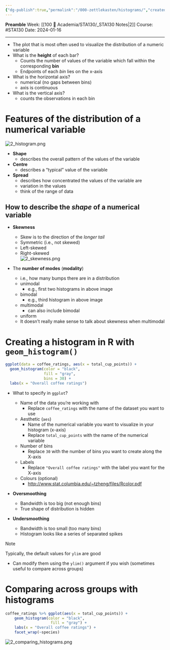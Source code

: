 ```yaml
---
{"dg-publish":true,"permalink":"/000-zettlekasten/histograms/","created":"2024-01-16T18:21:44.838-05:00","updated":"2024-01-16T23:55:14.066-05:00"}
---
```



**Preamble**
Week: [[100 📒 Academia/STA130/_STA130 Notes\|2]]
Course: #STA130
Date: 2024-01-16

---

- The plot that is most often used to visualize the distribution of a numeric variable
- What is the **height** of each bar?
	- Counts the number of values of the variable which fall within the corresponding **bin**
	- Endpoints of each *bin* lies on the x-axis
- What is the horizontal axis?
	- numerical (no gaps between bins)
	- axis is continuous
- What is the vertical axis?
	- counts the observations in each bin

# Features of the distribution of a numerical variable

![2_histogram.png](/img/user/Files/STA130/2_histogram.png)

- **Shape**
	- describes the overall pattern of the values of the variable
- **Centre**
	- describes a “typical” value of the variable
- **Spread**
	- describes how concentrated the values of the variable are
	- variation in the values
	- think of the range of data

## How to describe the *shape* of a numerical variable
- **Skewness**
	- Skew is to the direction of the *longer tail*
	- Symmetric (i.e., not skewed)
	- Left-skewed
	- Right-skewed
	  <br>
	![2_skewness.png](/img/user/Files/STA130/2_skewness.png)

- The **number of modes** (**modality**)
	- i.e., how many bumps there are in a distribution
	- unimodal
		- e.g., first two histograms in above image
	- bimodal
		- e.g., third histogram in above image
	- multimodal
		- can also include bimodal
	- uniform
	- It doesn’t really make sense to talk about skewness when multimodal

# Creating a histogram in R with `geom_histogram()`

```r
ggplot(data = coffee_ratings, aes(x = total_cup_points)) +
  geom_histogram(color = "black",
                 fill = "gray",
                 bins = 30) +
  labs(x = "Overall coffee ratings")
```

- What to specify in `ggplot`?
	- Name of the data you’re working with
		- Replace `coffee_ratings` with the name of the dataset you want to use
	- Aesthetic (`aes`)
		- Name of the numerical variable you want to visualize in your histogram (x-axis)
		- Replace `total_cup_points` with the name of the numerical variable
	- Number of bins
		- Replace `30` with the number of bins you want to create along the X-axis
	- Labels
		- Replace `"Overall coffee ratings"` with the label you want for the X-axis
	- Colours (optional)
		- http://www.stat.columbia.edu/~tzheng/files/Rcolor.pdf


- **Oversmoothing**
	- Bandwidth is too big (not enough bins)
	- True shape of distribution is hidden
- **Undersmoothing**
	- Bandwidth is too small (too many bins)
	- Histogram looks like a series of separated spikes

> [!note]
> Typically, the default values for `ylim` are good
> - Can modify them using the `ylim()` argument if you wish (sometimes useful to compare across groups)

# Comparing across groups with histograms

```r
coffee_ratings %>% ggplot(aes(x = total_cup_points)) +
	geom_histogram(color = "black",
					fill = "gray") +
	labs(x = "Overall coffee ratings") + 
	facet_wrap(~species)
```

![2_comparing_histograms.png](/img/user/Files/sta130/2_comparing_histograms.png)
